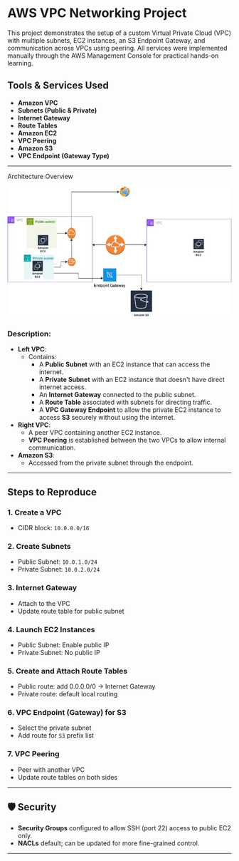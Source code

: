 # AWS VPC Networking Project

This project demonstrates the setup of a custom Virtual Private Cloud (VPC) with multiple subnets, EC2 instances, an S3 Endpoint Gateway, and communication across VPCs using peering. All services were implemented manually through the AWS Management Console for practical hands-on learning.

## Tools & Services Used
- **Amazon VPC**
- **Subnets (Public & Private)**
- **Internet Gateway**
- **Route Tables**
- **Amazon EC2**
- **VPC Peering**
- **Amazon S3**
- **VPC Endpoint (Gateway Type)**

---

Architecture Overview

![VPC Architecture Diagram](diagram.jpeg)

### Description:
- **Left VPC**:
  - Contains:
    - A **Public Subnet** with an EC2 instance that can access the internet.
    - A **Private Subnet** with an EC2 instance that doesn't have direct internet access.
    - An **Internet Gateway** connected to the public subnet.
    - A **Route Table** associated with subnets for directing traffic.
    - A **VPC Gateway Endpoint** to allow the private EC2 instance to access **S3** securely without using the internet.
- **Right VPC**:
  - A peer VPC containing another EC2 instance.
  - **VPC Peering** is established between the two VPCs to allow internal communication.
- **Amazon S3**:
  - Accessed from the private subnet through the endpoint.

---

## Steps to Reproduce

### 1. Create a VPC
- CIDR block: `10.0.0.0/16`

### 2. Create Subnets
- Public Subnet: `10.0.1.0/24`
- Private Subnet: `10.0.2.0/24`

### 3. Internet Gateway
- Attach to the VPC
- Update route table for public subnet

### 4. Launch EC2 Instances
- Public Subnet: Enable public IP
- Private Subnet: No public IP

### 5. Create and Attach Route Tables
- Public route: add 0.0.0.0/0 → Internet Gateway
- Private route: default local routing

### 6. VPC Endpoint (Gateway) for S3
- Select the private subnet
- Add route for `S3` prefix list

### 7. VPC Peering
- Peer with another VPC
- Update route tables on both sides

---

## 🛡️ Security
- **Security Groups** configured to allow SSH (port 22) access to public EC2 only.
- **NACLs** default; can be updated for more fine-grained control.

---
